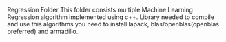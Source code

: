 
Regression Folder
This folder consists multiple Machine Learning Regression algorithm implemented using c++.
Library needed to compile and use this algorithms you need to install lapack, blas/openblas(openblas preferred) and armadillo. 
